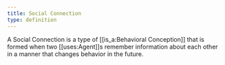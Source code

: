 ```yaml
---
title: Social Connection
type: definition
---
```


A Social Connection is a type of [[is_a:Behavioral Conception]] that is formed when two [[uses:Agent]]s remember information about each other in a manner that changes behavior in the future.